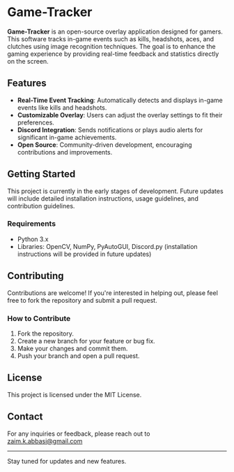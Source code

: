 # Game-Tracker

**Game-Tracker** is an open-source overlay application designed for gamers. This software tracks in-game events such as kills, headshots, aces, and clutches using image recognition techniques. The goal is to enhance the gaming experience by providing real-time feedback and statistics directly on the screen.

## Features

- **Real-Time Event Tracking**: Automatically detects and displays in-game events like kills and headshots.
- **Customizable Overlay**: Users can adjust the overlay settings to fit their preferences.
- **Discord Integration**: Sends notifications or plays audio alerts for significant in-game achievements.
- **Open Source**: Community-driven development, encouraging contributions and improvements.

## Getting Started

This project is currently in the early stages of development. Future updates will include detailed installation instructions, usage guidelines, and contribution guidelines.

### Requirements

- Python 3.x
- Libraries: OpenCV, NumPy, PyAutoGUI, Discord.py (installation instructions will be provided in future updates)

## Contributing

Contributions are welcome! If you're interested in helping out, please feel free to fork the repository and submit a pull request. 

### How to Contribute

1. Fork the repository.
2. Create a new branch for your feature or bug fix.
3. Make your changes and commit them.
4. Push your branch and open a pull request.

## License

This project is licensed under the MIT License.

## Contact

For any inquiries or feedback, please reach out to zaim.k.abbasi@gmail.com

---

Stay tuned for updates and new features.
